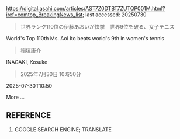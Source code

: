https://digital.asahi.com/articles/AST7Z0DTBT7ZUTQP001M.html?iref=comtop_BreakingNews_list; last accessed: 20250730

> 世界ランク110位の伊藤あおいが快挙　世界9位を破る、女子テニス

World's Top 110th Ms. Aoi Ito beats world's 9th in women's tennis

> 稲垣康介

INAGAKI, Kosuke

> 2025年7月30日 10時50分

2025-07-30T10:50

More ...

## REFERENCE

1) GOOGLE SEARCH ENGINE; TRANSLATE